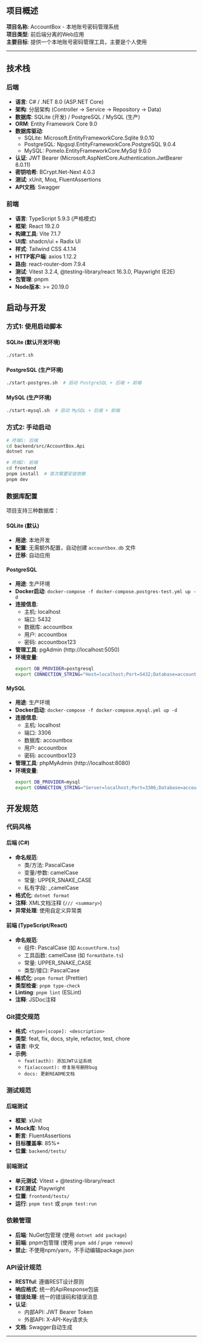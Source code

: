 ## 项目概述

**项目名称**: AccountBox - 本地账号密码管理系统  
**项目类型**: 前后端分离的Web应用  
**主要目标**: 提供一个本地账号密码管理工具，主要是个人使用

---

## 技术栈

### 后端
- **语言**: C# / .NET 8.0 (ASP.NET Core)
- **架构**: 分层架构 (Controller → Service → Repository → Data)
- **数据库**: SQLite (开发) / PostgreSQL / MySQL (生产)
- **ORM**: Entity Framework Core 9.0
- **数据库驱动**:
  - SQLite: Microsoft.EntityFrameworkCore.Sqlite 9.0.10
  - PostgreSQL: Npgsql.EntityFrameworkCore.PostgreSQL 9.0.4
  - MySQL: Pomelo.EntityFrameworkCore.MySql 9.0.0
- **认证**: JWT Bearer (Microsoft.AspNetCore.Authentication.JwtBearer 8.0.11)
- **密钥哈希**: BCrypt.Net-Next 4.0.3
- **测试**: xUnit, Moq, FluentAssertions
- **API文档**: Swagger

### 前端
- **语言**: TypeScript 5.9.3 (严格模式)
- **框架**: React 19.2.0
- **构建工具**: Vite 7.1.7
- **UI库**: shadcn/ui + Radix UI
- **样式**: Tailwind CSS 4.1.14
- **HTTP客户端**: axios 1.12.2
- **路由**: react-router-dom 7.9.4
- **测试**: Vitest 3.2.4, @testing-library/react 16.3.0, Playwright (E2E)
- **包管理**: pnpm
- **Node版本**: >= 20.19.0

## 启动与开发

### 方式1: 使用启动脚本

#### SQLite (默认开发环境)
```bash
./start.sh
```

#### PostgreSQL (生产环境)
```bash
./start-postgres.sh  # 启动 PostgreSQL + 后端 + 前端
```

#### MySQL (生产环境)
```bash
./start-mysql.sh  # 启动 MySQL + 后端 + 前端
```

### 方式2: 手动启动
```bash
# 终端1: 后端
cd backend/src/AccountBox.Api
dotnet run

# 终端2: 前端
cd frontend
pnpm install  # 首次需要安装依赖
pnpm dev
```

### 数据库配置

项目支持三种数据库：

#### SQLite (默认)
- **用途**: 本地开发
- **配置**: 无需额外配置，自动创建 `accountbox.db` 文件
- **迁移**: 自动应用

#### PostgreSQL
- **用途**: 生产环境
- **Docker启动**: `docker-compose -f docker-compose.postgres-test.yml up -d`
- **连接信息**:
  - 主机: localhost
  - 端口: 5432
  - 数据库: accountbox
  - 用户: accountbox
  - 密码: accountbox123
- **管理工具**: pgAdmin (http://localhost:5050)
- **环境变量**:
  ```bash
  export DB_PROVIDER=postgresql
  export CONNECTION_STRING="Host=localhost;Port=5432;Database=accountbox;Username=accountbox;Password=accountbox123"
  ```

#### MySQL
- **用途**: 生产环境
- **Docker启动**: `docker-compose -f docker-compose.mysql.yml up -d`
- **连接信息**:
  - 主机: localhost
  - 端口: 3306
  - 数据库: accountbox
  - 用户: accountbox
  - 密码: accountbox123
- **管理工具**: phpMyAdmin (http://localhost:8080)
- **环境变量**:
  ```bash
  export DB_PROVIDER=mysql
  export CONNECTION_STRING="Server=localhost;Port=3306;Database=accountbox;User=accountbox;Password=accountbox123"
  ```

## 开发规范

### 代码风格

#### 后端 (C#)
- **命名规范**:
  - 类/方法: PascalCase
  - 变量/参数: camelCase
  - 常量: UPPER_SNAKE_CASE
  - 私有字段: _camelCase
- **格式化**: `dotnet format`
- **注释**: XML文档注释 (`/// <summary>`)
- **异常处理**: 使用自定义异常类

#### 前端 (TypeScript/React)
- **命名规范**:
  - 组件: PascalCase (如 `AccountForm.tsx`)
  - 工具函数: camelCase (如 `formatDate.ts`)
  - 常量: UPPER_SNAKE_CASE
  - 类型/接口: PascalCase
- **格式化**: `pnpm format` (Prettier)
- **类型检查**: `pnpm type-check`
- **Linting**: `pnpm lint` (ESLint)
- **注释**: JSDoc注释

### Git提交规范
- **格式**: `<type>[scope]: <description>`
- **类型**: feat, fix, docs, style, refactor, test, chore
- **语言**: 中文
- **示例**:
  - `feat(auth): 添加JWT认证系统`
  - `fix(account): 修复账号删除bug`
  - `docs: 更新README文档`

### 测试规范

#### 后端测试
- **框架**: xUnit
- **Mock库**: Moq
- **断言**: FluentAssertions
- **目标覆盖率**: 85%+
- **位置**: `backend/tests/`

#### 前端测试
- **单元测试**: Vitest + @testing-library/react
- **E2E测试**: Playwright
- **位置**: `frontend/tests/`
- **运行**: `pnpm test` 或 `pnpm test:run`

### 依赖管理
- **后端**: NuGet包管理 (使用 `dotnet add package`)
- **前端**: pnpm包管理 (使用 `pnpm add` / `pnpm remove`)
- **禁止**: 不使用npm/yarn，不手动编辑package.json

### API设计规范
- **RESTful**: 遵循REST设计原则
- **响应格式**: 统一的ApiResponse<T>包装
- **错误处理**: 统一的错误码和错误消息
- **认证**:
  - 内部API: JWT Bearer Token
  - 外部API: X-API-Key请求头
- **文档**: Swagger自动生成

---
